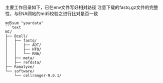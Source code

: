 主要工作目录如下，已在env文件写好相对路径
注意下载的fastq.gz文件的完整性，与ENA网站的md5校验之进行比对是否一致
```text
md5sum "yourdata"
```text
NC/
├── Bcell/
│   ├── fastq/
│   │   ├── ADT/
│   │   ├── HTO/
│   │   └── RNA/
│   ├── meta/
│   ├── refdata/
├── Ranalyze/
└── software/
    └── cellranger-9.0.1/
